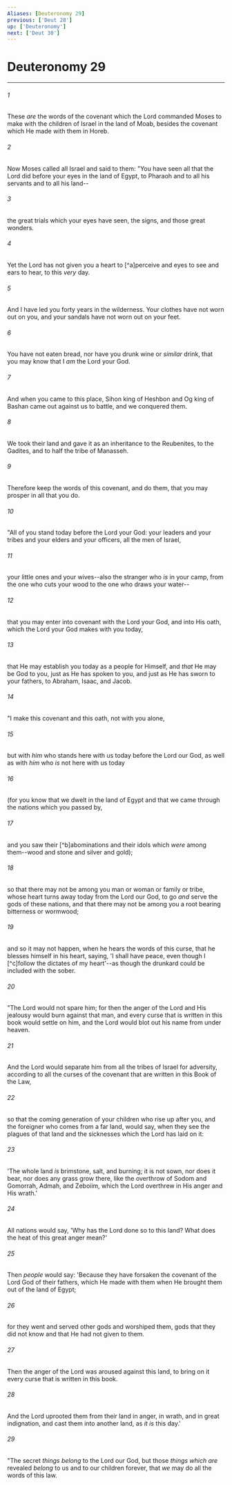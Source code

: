 ```yaml
---
Aliases: [Deuteronomy 29]
previous: ['Deut 28']
up: ['Deuteronomy']
next: ['Deut 30']
---
```

# Deuteronomy 29

***


###### 1 
These _are_ the words of the covenant which the Lord commanded Moses to make with the children of Israel in the land of Moab, besides the covenant which He made with them in Horeb. 

###### 2 
Now Moses called all Israel and said to them: "You have seen all that the Lord did before your eyes in the land of Egypt, to Pharaoh and to all his servants and to all his land-- 

###### 3 
the great trials which your eyes have seen, the signs, and those great wonders. 

###### 4 
Yet the Lord has not given you a heart to [^a]perceive and eyes to see and ears to hear, to this _very_ day. 

###### 5 
And I have led you forty years in the wilderness. Your clothes have not worn out on you, and your sandals have not worn out on your feet. 

###### 6 
You have not eaten bread, nor have you drunk wine or _similar_ drink, that you may know that I _am_ the Lord your God. 

###### 7 
And when you came to this place, Sihon king of Heshbon and Og king of Bashan came out against us to battle, and we conquered them. 

###### 8 
We took their land and gave it as an inheritance to the Reubenites, to the Gadites, and to half the tribe of Manasseh. 

###### 9 
Therefore keep the words of this covenant, and do them, that you may prosper in all that you do. 

###### 10 
"All of you stand today before the Lord your God: your leaders and your tribes and your elders and your officers, all the men of Israel, 

###### 11 
your little ones and your wives--also the stranger who _is_ in your camp, from the one who cuts your wood to the one who draws your water-- 

###### 12 
that you may enter into covenant with the Lord your God, and into His oath, which the Lord your God makes with you today, 

###### 13 
that He may establish you today as a people for Himself, and _that_ He may be God to you, just as He has spoken to you, and just as He has sworn to your fathers, to Abraham, Isaac, and Jacob. 

###### 14 
"I make this covenant and this oath, not with you alone, 

###### 15 
but with _him_ who stands here with us today before the Lord our God, as well as with _him_ who _is_ not here with us today 

###### 16 
(for you know that we dwelt in the land of Egypt and that we came through the nations which you passed by, 

###### 17 
and you saw their [^b]abominations and their idols which _were_ among them--wood and stone and silver and gold); 

###### 18 
so that there may not be among you man or woman or family or tribe, whose heart turns away today from the Lord our God, to go _and_ serve the gods of these nations, and that there may not be among you a root bearing bitterness or wormwood; 

###### 19 
and so it may not happen, when he hears the words of this curse, that he blesses himself in his heart, saying, 'I shall have peace, even though I [^c]follow the dictates of my heart'--as though the drunkard could be included with the sober. 

###### 20 
"The Lord would not spare him; for then the anger of the Lord and His jealousy would burn against that man, and every curse that is written in this book would settle on him, and the Lord would blot out his name from under heaven. 

###### 21 
And the Lord would separate him from all the tribes of Israel for adversity, according to all the curses of the covenant that are written in this Book of the Law, 

###### 22 
so that the coming generation of your children who rise up after you, and the foreigner who comes from a far land, would say, when they see the plagues of that land and the sicknesses which the Lord has laid on it: 

###### 23 
'The whole land _is_ brimstone, salt, and burning; it is not sown, nor does it bear, nor does any grass grow there, like the overthrow of Sodom and Gomorrah, Admah, and Zeboiim, which the Lord overthrew in His anger and His wrath.' 

###### 24 
All nations would say, 'Why has the Lord done so to this land? What does the heat of this great anger mean?' 

###### 25 
Then _people_ would say: 'Because they have forsaken the covenant of the Lord God of their fathers, which He made with them when He brought them out of the land of Egypt; 

###### 26 
for they went and served other gods and worshiped them, gods that they did not know and that He had not given to them. 

###### 27 
Then the anger of the Lord was aroused against this land, to bring on it every curse that is written in this book. 

###### 28 
And the Lord uprooted them from their land in anger, in wrath, and in great indignation, and cast them into another land, as _it is_ this day.' 

###### 29 
"The secret _things belong_ to the Lord our God, but those _things which are_ revealed _belong_ to us and to our children forever, that _we_ may do all the words of this law.
